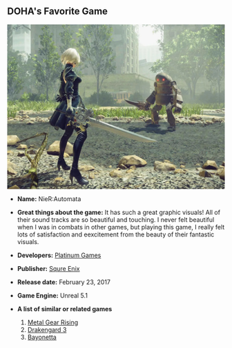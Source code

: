 <h2>DOHA's Favorite Game</h2>

<img src="1.jpg" width="600" height="380" style="display: block; margin: 0 auto">

- **Name:** NieR:Automata

- **Great things about the game:** It has such a great graphic visuals! All of their sound tracks are so beautiful and touching. I never felt beautiful when I was in combats in other games, but playing this game, I really felt lots of satisfaction and eexcitement from the beauty of their fantastic visuals.
- **Developers:** [Platinum Games](https://www.platinumgames.com)
- **Publisher:** [Squre Enix](https://www.square-enix-games.com/en_US/home)
-  **Release date:**  February 23, 2017
-  **Game Engine:** Unreal 5.1
-  **A list of similar or related games**
	1. 	[Metal Gear Rising](https://www.platinumgames.com/games/metal-gear-rising-revengeance) 
	2. [Drakengard 3](http://www.accessgames.co.jp/en/products/dod3.html)
	3. [Bayonetta](https://www.platinumgames.com/games/bayonetta)
